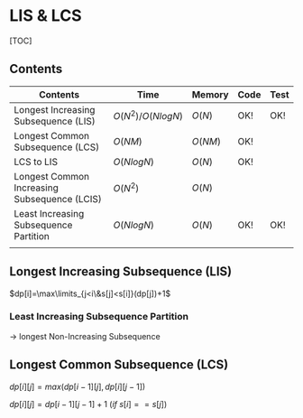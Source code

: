 # LIS & LCS



[TOC]



## Contents

| Contents                                     | Time               | Memory  | Code | Test |
| -------------------------------------------- | ------------------ | ------- | ---- | ---- |
| Longest Increasing Subsequence (LIS)         | $O(N^2) /O(NlogN)$ | $O(N)$  | OK!  | OK!  |
| Longest Common Subsequence (LCS)             | $O(NM)$            | $O(NM)$ | OK!  |      |
| LCS to LIS                                   | $O(NlogN)$         | $O(N)$  | OK!  |      |
| Longest Common Increasing Subsequence (LCIS) | $O(N^2)$           | $O(N)$  |      |      |
| Least Increasing Subsequence Partition       | $O(NlogN)$         | $O(N)$  | OK!  | OK!  |
|                                              |                    |         |      |      |



## Longest Increasing Subsequence (LIS)

$dp[i]=\max\limits_{j<i\&s[j]<s[i]}(dp[j])+1$

### Least Increasing Subsequence Partition

-> longest Non-Increasing Subsequence



## Longest Common Subsequence (LCS)

$dp[i][j]=max(dp[i-1][j],dp[i][j-1])$

$dp[i][j]=dp[i-1][j-1]+1 \ (if \ s[i]==s[j])$

